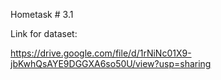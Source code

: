 Hometask # 3.1

Link for dataset:

https://drive.google.com/file/d/1rNiNc01X9-jbKwhQsAYE9DGGXA6so50U/view?usp=sharing
